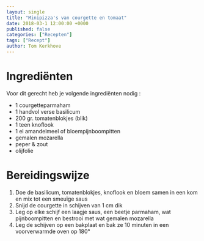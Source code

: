 ```yaml
---
layout: single
title: "Minipizza's van courgette en tomaat"
date: 2018-03-1 12:00:00 +0000
published: false
categories: ["Recepten"]
tags: ["Recept"]
author: Tom Kerkhove
---
```


# Ingrediënten
Voor dit gerecht heb je volgende ingrediënten nodig :

- 1 courgetteparmaham
- 1 handvol verse basilicum
- 200 gr. tomatenblokjes (blik)
- 1 teen knoflook
- 1 el amandelmeel of bloempijnboompitten
- gemalen mozarella
- peper & zout
- olijfolie

# Bereidingswijze

1. Doe de basilicum, tomatenblokjes, knoflook en bloem samen in een kom en mix tot een smeuïge saus
2. Snijd de courgette in schijven van 1 cm dik
3. Leg op elke schijf een laagje saus, een beetje parmaham, wat pijnboompitten en bestrooi met wat gemalen mozarella
4. Leg de schijven op een bakplaat en bak ze 10 minuten in een voorverwarmde oven op 180°